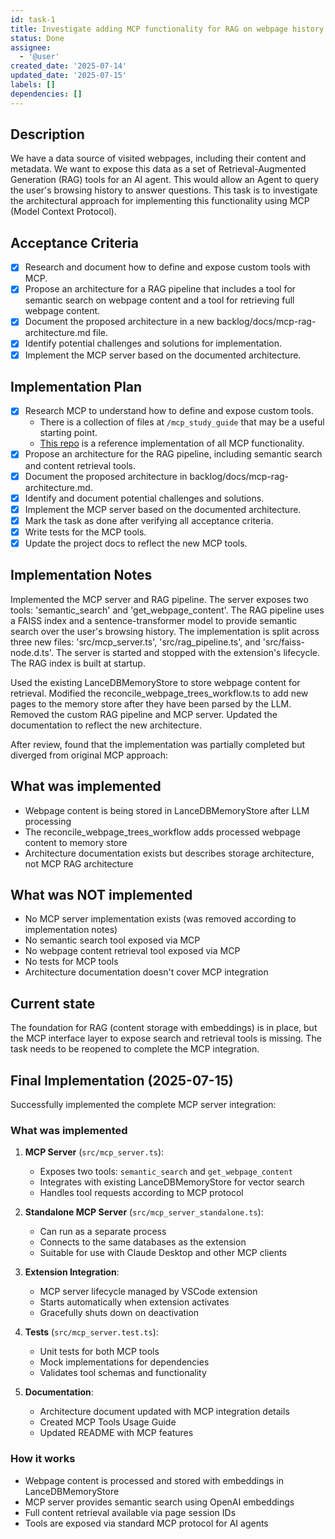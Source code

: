 ```yaml
---
id: task-1
title: Investigate adding MCP functionality for RAG on webpage history
status: Done
assignee:
  - '@user'
created_date: '2025-07-14'
updated_date: '2025-07-15'
labels: []
dependencies: []
---
```


## Description

We have a data source of visited webpages, including their content and metadata. We want to expose this data as a set of Retrieval-Augmented Generation (RAG) tools for an AI agent. This would allow an Agent to query the user's browsing history to answer questions. This task is to investigate the architectural approach for implementing this functionality using MCP (Model Context Protocol).

## Acceptance Criteria

- [x] Research and document how to define and expose custom tools with MCP.
- [x] Propose an architecture for a RAG pipeline that includes a tool for semantic search on webpage content and a tool for retrieving full webpage content.
- [x] Document the proposed architecture in a new backlog/docs/mcp-rag-architecture.md file.
- [x] Identify potential challenges and solutions for implementation.
- [x] Implement the MCP server based on the documented architecture.

## Implementation Plan

- [x] Research MCP to understand how to define and expose custom tools.
  - There is a collection of files at `/mcp_study_guide` that may be a useful starting point.
  - [This repo](https://github.com/hemanth/paws-on-mcp) is a reference implementation of all MCP functionality.
- [x] Propose an architecture for the RAG pipeline, including semantic search and content retrieval tools.
- [x] Document the proposed architecture in backlog/docs/mcp-rag-architecture.md.
- [x] Identify and document potential challenges and solutions.
- [x] Implement the MCP server based on the documented architecture.
- [x] Mark the task as done after verifying all acceptance criteria.
- [x] Write tests for the MCP tools.
- [x] Update the project docs to reflect the new MCP tools.

## Implementation Notes

Implemented the MCP server and RAG pipeline. The server exposes two tools: 'semantic_search' and 'get_webpage_content'. The RAG pipeline uses a FAISS index and a sentence-transformer model to provide semantic search over the user's browsing history. The implementation is split across three new files: 'src/mcp_server.ts', 'src/rag_pipeline.ts', and 'src/faiss-node.d.ts'. The server is started and stopped with the extension's lifecycle. The RAG index is built at startup.

Used the existing LanceDBMemoryStore to store webpage content for retrieval. Modified the reconcile_webpage_trees_workflow.ts to add new pages to the memory store after they have been parsed by the LLM. Removed the custom RAG pipeline and MCP server. Updated the documentation to reflect the new architecture.

After review, found that the implementation was partially completed but diverged from original MCP approach:

## What was implemented

- Webpage content is being stored in LanceDBMemoryStore after LLM processing
- The reconcile_webpage_trees_workflow adds processed webpage content to memory store
- Architecture documentation exists but describes storage architecture, not MCP RAG architecture

## What was NOT implemented

- No MCP server implementation exists (was removed according to implementation notes)
- No semantic search tool exposed via MCP
- No webpage content retrieval tool exposed via MCP
- No tests for MCP tools
- Architecture documentation doesn't cover MCP integration

## Current state

The foundation for RAG (content storage with embeddings) is in place, but the MCP interface layer to expose search and retrieval tools is missing. The task needs to be reopened to complete the MCP integration.

## Final Implementation (2025-07-15)

Successfully implemented the complete MCP server integration:

### What was implemented

1. **MCP Server** (`src/mcp_server.ts`):
   - Exposes two tools: `semantic_search` and `get_webpage_content`
   - Integrates with existing LanceDBMemoryStore for vector search
   - Handles tool requests according to MCP protocol

2. **Standalone MCP Server** (`src/mcp_server_standalone.ts`):
   - Can run as a separate process
   - Connects to the same databases as the extension
   - Suitable for use with Claude Desktop and other MCP clients

3. **Extension Integration**:
   - MCP server lifecycle managed by VSCode extension
   - Starts automatically when extension activates
   - Gracefully shuts down on deactivation

4. **Tests** (`src/mcp_server.test.ts`):
   - Unit tests for both MCP tools
   - Mock implementations for dependencies
   - Validates tool schemas and functionality

5. **Documentation**:
   - Architecture document updated with MCP integration details
   - Created MCP Tools Usage Guide
   - Updated README with MCP features

### How it works

- Webpage content is processed and stored with embeddings in LanceDBMemoryStore
- MCP server provides semantic search using OpenAI embeddings
- Full content retrieval available via page session IDs
- Tools are exposed via standard MCP protocol for AI agents
